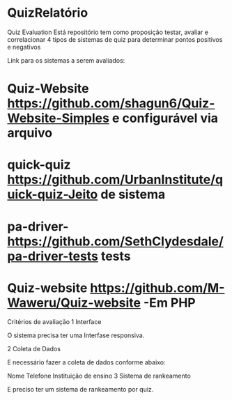 # QuizRelatório
Quiz Evaluation
Está repositório tem como proposição testar, avaliar e correlacionar 4 tipos de sistemas de quiz para determinar pontos positivos e negativos

Link para os sistemas a serem avaliados:
# Quiz-Website https://github.com/shagun6/Quiz-Website-Simples e configurável via arquivo
# quick-quiz https://github.com/UrbanInstitute/quick-quiz-Jeito de sistema
# pa-driver-https://github.com/SethClydesdale/pa-driver-tests tests
# Quiz-website https://github.com/M-Waweru/Quiz-website -Em PHP
Critérios de avaliação
1 Interface

O sistema precisa ter uma Interfase responsiva.

2 Coleta de Dados

E necessário fazer a coleta de dados conforme abaixo:

Nome
Telefone
Instituição de ensino
3 Sistema de rankeamento

E preciso ter um sistema de rankeamento por quiz.
